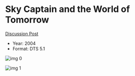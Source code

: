 # Sky Captain and the World of Tomorrow

[Discussion Post](https://www.avsforum.com/threads/bass-eq-for-filtered-movies.2995212/post-57518214)

* Year: 2004
* Format: DTS 5.1

![img 0](https://i.imgur.com/RLqHpdn.jpg)

![img 1](https://i.imgur.com/1O2STHg.jpg)

